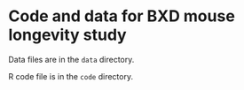 # Code and data for BXD mouse longevity study

Data files are in the `data` directory.

R code file is in the `code` directory.
